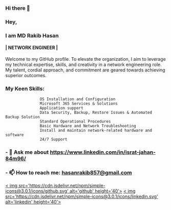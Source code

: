 ### Hi there 👋

### Hey, 
### I am MD Rakib Hasan 
#### | NETWORK ENGINEER | 



Welcome to my GitHub profile. To elevate the organization, I aim to leverage my technical expertise, skills, and creativity in a network engineering role. My talent, cordial approach, and commitment are geared towards achieving superior outcomes.

### My Keen Skills:
                   OS Installation and Configuration
                   Microsoft 365 Services & Solutions
                   Application support 
                   Data Security, Backup, Restore Issues & Automated Backup Solution
                   Standard Operational Procedures
                   Basic Hardware and Network Troubleshooting
                   Install and maintain network-related hardware and software
                   24/7 Support

 
### - 💬 Ask me about https://www.linkedin.com/in/israt-jahan-84m96/ 
### - 📫 How to reach me: hasanrakib857@gmail.com


[< img src='https://cdn.jsdelivr.net/npm/simple-icons@3.0.1/icons/github.svg' alt='github' height='40'>](https://github.com/MD-RAKIB-HASAN)  [< img src='https://cdn.jsdelivr.net/npm/simple-icons@3.0.1/icons/linkedin.svg' alt='linkedin' height='40'>](https://www.linkedin.com/in/https://www.linkedin.com/in/israt-jahan-84m96//)  
